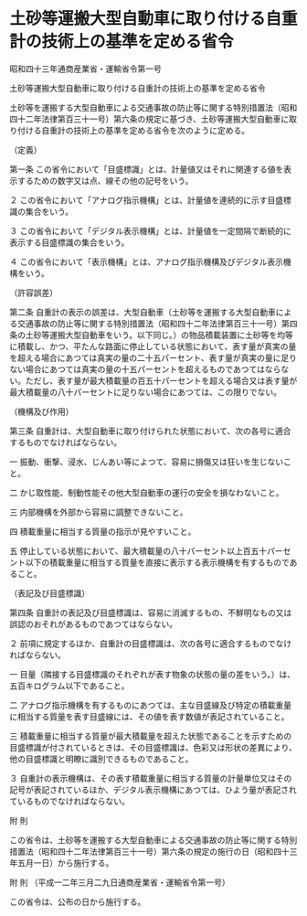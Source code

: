 # 土砂等運搬大型自動車に取り付ける自重計の技術上の基準を定める省令

昭和四十三年通商産業省・運輸省令第一号

土砂等運搬大型自動車に取り付ける自重計の技術上の基準を定める省令

土砂等を運搬する大型自動車による交通事故の防止等に関する特別措置法（昭和四十二年法律第百三十一号）第六条の規定に基づき、土砂等運搬大型自動車に取り付ける自重計の技術上の基準を定める省令を次のように定める。

（定義）

第一条 この省令において「目盛標識」とは、計量値又はそれに関連する値を表示するための数字又は点、線その他の記号をいう。

２ この省令において「アナログ指示機構」とは、計量値を連続的に示す目盛標識の集合をいう。

３ この省令において「デジタル表示機構」とは、計量値を一定間隔で断続的に表示する目盛標識の集合をいう。

４ この省令において「表示機構」とは、アナログ指示機構及びデジタル表示機構をいう。

（許容誤差）

第二条 自重計の表示の誤差は、大型自動車（土砂等を運搬する大型自動車による交通事故の防止等に関する特別措置法（昭和四十二年法律第百三十一号）第四条の土砂等運搬大型自動車をいう。以下同じ。）の物品積載装置に土砂等を均等に積載し、かつ、平たんな路面に停止している状態において、表す量が真実の量を超える場合にあつては真実の量の二十五パーセント、表す量が真実の量に足りない場合にあつては真実の量の十五パーセントを超えるものであつてはならない。ただし、表す量が最大積載量の百五十パーセントを超える場合又は表す量が最大積載量の八十パーセントに足りない場合にあつては、この限りでない。

（機構及び作用）

第三条 自重計は、大型自動車に取り付けられた状態において、次の各号に適合するものでなければならない。

一 振動、衝撃、浸水、じんあい等によつて、容易に損傷又は狂いを生じないこと。

二 かじ取性能、制動性能その他大型自動車の運行の安全を損なわないこと。

三 内部機構を外部から容易に調整できないこと。

四 積載重量に相当する質量の指示が見やすいこと。

五 停止している状態において、最大積載量の八十パーセント以上百五十パーセント以下の積載重量に相当する質量を直接に表示する表示機構を有するものであること。

（表記及び目盛標識）

第四条 自重計の表記及び目盛標識は、容易に消滅するもの、不鮮明なもの又は誤認のおそれがあるものであつてはならない。

２ 前項に規定するほか、自重計の目盛標識は、次の各号に適合するものでなければならない。

一 目量（隣接する目盛標識のそれぞれが表す物象の状態の量の差をいう。）は、五百キログラム以下であること。

二 アナログ指示機構を有するものにあつては、主な目盛線及び特定の積載重量に相当する質量を表す目盛線には、その値を表す数値が表記されていること。

三 積載重量に相当する質量が最大積載量を超えた状態であることを示すための目盛標識が付されているときは、その目盛標識は、色彩又は形状の差異により、他の目盛標識と明瞭に識別できるものであること。

３ 自重計の表示機構は、その表す積載重量に相当する質量の計量単位又はその記号が表記されているほか、デジタル表示機構にあつては、ひよう量が表記されているものでなければならない。

附 則

この省令は、土砂等を運搬する大型自動車による交通事故の防止等に関する特別措置法（昭和四十二年法律第百三十一号）第六条の規定の施行の日（昭和四十三年五月一日）から施行する。

附 則 （平成一二年三月二九日通商産業省・運輸省令第一号）

この省令は、公布の日から施行する。
